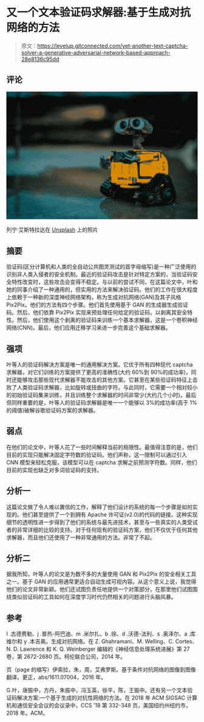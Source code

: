 # 又一个文本验证码求解器:基于生成对抗网络的方法

> 原文：<https://levelup.gitconnected.com/yet-another-text-captcha-solver-a-generative-adversarial-network-based-approach-28e8136c95dd>

## 评论

![](img/496b7ba0a3bb9a30b6686b282e352cc4.png)

列宁·艾斯特拉达在 [Unsplash](https://unsplash.com/?utm_source=unsplash&utm_medium=referral&utm_content=creditCopyText) 上的照片

## 摘要

验证码(区分计算机和人类的全自动公共图灵测试的首字母缩写)是一种广泛使用的识别非人类入侵者的安全机制。最近的验证码攻击是针对特定方案的，当验证码安全特性改变时，这些攻击会变得不稳定。与以前的尝试不同，在这篇论文中，叶和她的同事介绍了一种通用的，但实用的方法来解决验证码。他们的工作在很大程度上依赖于一种新的深度神经网络架构，称为生成对抗网络(GAN)及其子风格 Pix2Pix。他们的方法有四个步骤。他们首先使用基于 GAN 的生成器生成验证码。然后，他们依靠 Pix2Pix 实现来预处理任何给定的验证码，以剥离其安全特性。然后，他们使用这个剥离的验证码来训练一个基本求解器，这是一个卷积神经网络(CNN)。最后，他们应用迁移学习来进一步完善这个基础求解器。

## 强项

叶等人的验证码解决方案是唯一的通用解决方案。它优于所有四种现代 captcha 求解器，对它们训练的方案提供了更高的准确性(大约 60%到 90%的成功率)，同时还能够攻击那些现代求解器不能攻击的其他方案。它甚至在某些验证码特征上击败了人类验证码求解器，比如旋转或扭曲的字符。与此同时，它需要一个相对较小的初始验证码集来训练，并且训练整个求解器的时间非常少(大约几个小时)。最后但同样重要的是，叶等人的验证码求解器是唯一一个能够以 3%的成功率(高于 1%的阈值)破解谷歌验证码方案的求解器。

## 弱点

在他们的论文中，叶等人花了一些时间解释当前的局限性。最值得注意的是，他们目前的实现只能解决固定字符数的验证码。他们声称，这一限制可以通过引入 CNN 模型来轻松克服，该模型可以在 captcha 求解之前预测字符数。同样，他们目前的实现也缺乏对多词验证码的支持。

## 分析一

这篇论文做了令人难以置信的工作，解释了他们设计的系统的每一个步骤是如何实现的。他们甚至提供了一个到拥有 Apache 许可证(v2.0)的代码的链接。这种实现细节的透明性进一步得到了他们的系统与最先进技术，甚至与一些真实的人类受试者的非常详细的比较的支持。对于任何现有的验证码方案，他们不仅优于任何其他求解器，而且他们还使用了一种非常通用的方法。非常了不起。

## 分析二

据我所知，叶等人的论文是为数不多的大量使用 GAN 和 Pix2Pix 的安全相关工具之一。基于 GAN 的应用通常更适合自动生成可视内容。从这个意义上说，我觉得他们的论文非常新颖。他们还试图负责任地提供一个对策部分，在那里他们试图围绕类似验证码的工具如何在深度学习时代仍然相关的问题进行头脑风暴。

## 参考

I .古德费勒、j .普热-阿巴迪、m .米尔扎、b .徐、d .沃德-法利、s .奥泽尔、a .库维尔和 y .本吉奥。生成对抗网络。在 Z. Ghahramani、M. Welling、C. Cortes、N. D. Lawrence 和 K. Q. Weinberger 编辑的《神经信息处理系统进展》第 27 卷，第 2672-2680 页。柯伦联合公司，2014 年。

页（page 的缩写）伊索拉，朱，周，艾弗罗斯。基于条件对抗网络的图像到图像翻译。更正，abs/1611.07004，2016 年。

G.叶，唐振中，方丹，朱振中，冯玉英，徐平，陈，王振中。还有另一个文本验证码解决方案:一个基于生成的对抗性网络的方法。在 2018 年 ACM SIGSAC 计算机和通信安全会议的会议录中，CCS '18 第 332-348 页，美国纽约州纽约市，2018 年。ACM。